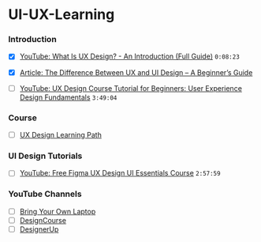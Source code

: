 # UI-UX-Learning

### Introduction
- [X] [YouTube: What Is UX Design? - An Introduction (Full Guide)](https://www.youtube.com/watch?v=ziQEqGZB8GE) `0:08:23` 
- [X] [Article: The Difference Between UX and UI Design – A Beginner’s Guide](https://careerfoundry.com/en/blog/ux-design/the-difference-between-ux-and-ui-design-a-laymans-guide/)
- [ ] [YouTube: UX Design Course Tutorial for Beginners: User Experience Design Fundamentals](https://www.youtube.com/watch?v=uL2ZB7XXIgg) `3:49:04`


### Course
- [ ] [UX Design Learning Path](https://www.springboard.com/learning-paths/user-experience-design/learn/?referral=https://www.springboard.com/resources/learning-paths/user-experience-design/)

### UI Design Tutorials
- [ ] [YouTube: Free Figma UX Design UI Essentials Course](https://www.youtube.com/watch?v=kbZejnPXyLM) `2:57:59`

### YouTube Channels
- [ ] [Bring Your Own Laptop](https://www.youtube.com/c/ByolAuAdobe)
- [ ] [DesignCourse](https://www.youtube.com/c/DesignCourse)
- [ ] [DesignerUp](https://www.youtube.com/c/DesignerUp)

